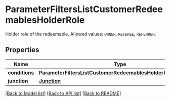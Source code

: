 # ParameterFiltersListCustomerRedeemablesHolderRole

Holder role of the redeemable. Allowed values: `OWNER`, `REFEREE`, `REFERRER`.

## Properties
Name | Type | Description | Notes
------------ | ------------- | ------------- | -------------
**conditions** | [**ParameterFiltersListCustomerRedeemablesHolderRoleConditions**](ParameterFiltersListCustomerRedeemablesHolderRoleConditions.md) |  | [optional] 
**junction** | [**Junction**](Junction.md) |  | [optional] 

[[Back to Model list]](../README.md#documentation-for-models) [[Back to API list]](../README.md#documentation-for-api-endpoints) [[Back to README]](../README.md)


